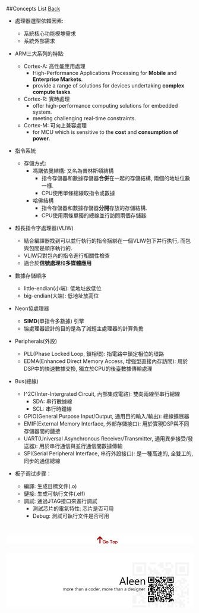 ##Concepts List		[Back](./../Embedded_System.md)

- 處理器選型依賴因素:
	- 系統核心功能模塊需求
	- 系統外部需求
- ARM三大系列的特點:
	- Cortex-A: 高性能應用處理
		- High-Performance Applications Processing for **Mobile** and **Enterprise Markets**.
		- provide a range of solutions for devices undertaking **complex compute tasks**.
	- Cortex-R: 實時處理
		- offer high-performance computing solutions for embedded system.
		- meeting challenging real-time constraints.
	- Cortex-M: 可向上兼容處理
		- for MCU which is sensitive to the **cost** and **consumption of power**.
- 指令系統
	- 存儲方式:
		- 馮諾依曼結構: 又名為普林斯頓結構
			- 指令存儲器和數據存儲器**合併**在一起的存儲結構, 兩個的地址位數一樣.
			- CPU使用單條總線取指令或數據
		- 哈佛結構
			- 指令存儲器和數據存儲器**分開**存放的存儲結構.
			- CPU使用兩條單獨的總線並行訪問兩個存儲器.
- 超長指令字處理器(VLIW)
	- 結合編譯器找到可以並行執行的指令捆綁在一個VLIW包下并行执行, 而包與包間是順序執行的.
	- VLIW只對包內的指令進行相關性檢查
	- 適合於**信號處理**和**多媒體應用**
- 數據存儲順序
	- little-endian(小端): 低地址放低位
	- big-endian(大端): 低地址放高位
- Neon協處理器
	- **SIMD**(單指令多數據) 引擎
	- 協處理器設計的目的是為了減輕主處理器的計算負擔

- Peripherals(外設)
	- PLL(Phase Locked Loop, 鎖相環): 指電路中鎖定相位的環路
	- EDMA(Enhanced Direct Memory Access, 增強型直接內存訪問): 用於DSP中的快速數據交換, 獨立於CPU的後臺數據傳輸處理
- Bus(總線)
	- I^2C(Inter-Intergrated Circuit, 內部集成電路): 雙向兩線型串行總線
		- SDA: 串行數據線
		- SCL: 串行時鐘線
	- GPIO(General Purpose Input/Output, 通用目的輸入/輸出): 總線擴展器
	- EMIF(External Memory Interface, 外部存儲接口): 用於實現DSP與不同存儲器間的鏈接
	- UART(Universal Asynchronous Receiver/Transmitter, 通用異步接受/發送器): 用於串行通信與並行通信間數據傳輸
	- SPI(Serial Peripheral Interface, 串行外設接口): 是一種高速的, 全雙工的, 同步的通信總線
- 板子调试步骤：
	- 編譯: 生成目標文件(.o)
	- 鏈接: 生成可執行文件(.elf)
	- 調試: 通過JTAG接口來進行調試
		- 測試芯片的電氣特性: 芯片是否可用
		- Debug: 測試可執行文件是否可用

<a href="#" style="left:200px;"><img src="./../../pic/gotop.png"></a>
=====
<a href="http://aleen42.github.io/" target="_blank" ><img src="./../../pic/tail.gif"></a>
